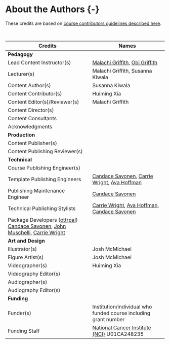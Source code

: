 
# About the Authors {-}

These credits are based on [course contributors guidelines described here](https://www.ottrproject.org/more_features.html#giving-credits-to-contributors).

&nbsp;
&nbsp;

|Credits|Names|
|-------|-----|
|**Pedagogy**||
|Lead Content Instructor(s)|[Malachi Griffith], [Obi Griffith]|
|Lecturer(s)| Malachi Griffith, Susanna Kiwala|
|Content Author(s) | Susanna Kiwala|
|Content Contributor(s) | Huiming Xia|
|Content Editor(s)/Reviewer(s) | Malachi Griffith|
|Content Director(s) | |
|Content Consultants | |
|Acknowledgments| |
|**Production**| |
|Content Publisher(s)| |
|Content Publishing Reviewer(s)| |
|**Technical**||
|Course Publishing Engineer(s)| |
|Template Publishing Engineers|[Candace Savonen], [Carrie Wright], [Ava Hoffman]|
|Publishing Maintenance Engineer|[Candace Savonen]|
|Technical Publishing Stylists|[Carrie Wright], [Ava Hoffman], [Candace Savonen]|
|Package Developers ([ottrpal]) [Candace Savonen], [John Muschelli], [Carrie Wright]|
|**Art and Design**||
|Illustrator(s)| Josh McMichael|
|Figure Artist(s)| Josh McMichael|
|Videographer(s)| Huiming Xia |
|Videography Editor(s)| |
|Audiographer(s)| |
|Audiography Editor(s)| |
|**Funding**||
|Funder(s)| Institution/individual who funded course including grant number|
|Funding Staff| [National Cancer Institute (NCI)](https://www.cancer.gov/) U01CA248235|


<!-- Author information -->

[Obi Griffith]: https://griffithlab.org
[Malachi Griffith]: https://griffithlab.org
[John Muschelli]: https://johnmuschelli.com/
[Candace Savonen]: https://www.cansavvy.com/
[Carrie Wright]: https://carriewright11.github.io/
[Ava Hoffman]: https://www.avahoffman.com/

<!-- Links -->

[ottrpal]: https://github.com/jhudsl/ottrpal

